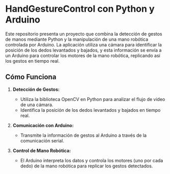 # HandGestureControl con Python y Arduino

Este repositorio presenta un proyecto que combina la detección de gestos de manos mediante Python y la manipulación de una mano robótica controlada por Arduino. La aplicación utiliza una cámara para identificar la posición de los dedos levantados y bajados, y esta información se envía a un Arduino para controlar los motores de la mano robótica, replicando así los gestos en tiempo real.

## Cómo Funciona

1. **Detección de Gestos:**
   - Utiliza la biblioteca OpenCV en Python para analizar el flujo de video de una cámara.
   - Identifica la posición de los dedos levantados y bajados en tiempo real.

2. **Comunicación con Arduino:**
   - Transmite la información de gestos al Arduino a través de la comunicación serial.

3. **Control de Mano Robótica:**
   - El Arduino interpreta los datos y controla los motores (uno por cada dedo) de la mano robótica para replicar los gestos detectados.

